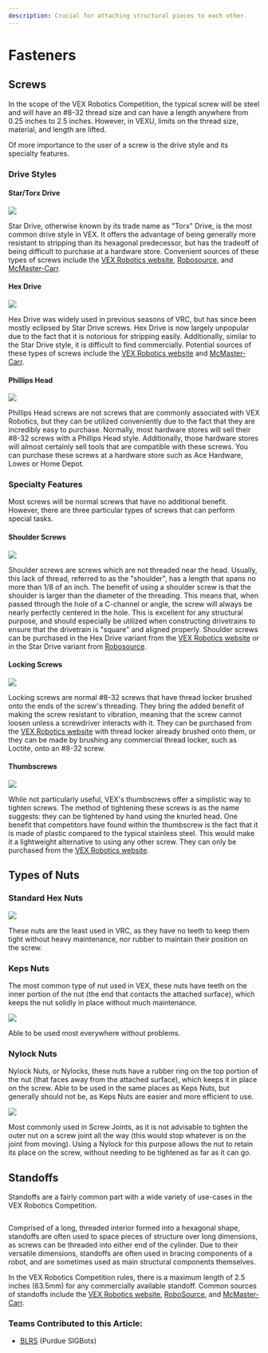 ```yaml
---
description: Crucial for attaching structural pieces to each other.
---
```


# Fasteners

## Screws

In the scope of the VEX Robotics Competition, the typical screw will be steel and will have an #8-32 thread size and can have a length anywhere from 0.25 inches to 2.5 inches. However, in VEXU, limits on the thread size, material, and length are lifted.

Of more importance to the user of a screw is the drive style and its specialty features.

### Drive Styles

#### Star/Torx Drive

![](<../../../.gitbook/assets/image (107).png>)

Star Drive, otherwise known by its trade name as "Torx" Drive, is the most common drive style in VEX. It offers the advantage of being generally more resistant to stripping than its hexagonal predecessor, but has the tradeoff of being difficult to purchase at a hardware store. Convenient sources of these types of screws include the [VEX Robotics website](https://www.vexrobotics.com/all-screws.html), [Robosource](https://www.robosource.net/star-drive-screws-steel), and [McMaster-Carr](https://www.mcmaster.com/screws/thread-size\~8-32/drive-style\~torx/).

#### Hex Drive

![](<../../../.gitbook/assets/image (92).png>)

Hex Drive was widely used in previous seasons of VRC, but has since been mostly eclipsed by Star Drive screws. Hex Drive is now largely unpopular due to the fact that it is notorious for stripping easily. Additionally, similar to the Star Drive style, it is difficult to find commercially. Potential sources of these types of screws include the [VEX Robotics website](https://www.vexrobotics.com/all-screws.html) and [McMaster-Carr](https://www.mcmaster.com/screws/thread-size\~8-32/drive-style\~hex/).

#### Phillips Head

![](../../../.gitbook/assets/phillipsscrew.png)

Phillips Head screws are not screws that are commonly associated with VEX Robotics, but they can be utilized conveniently due to the fact that they are incredibly easy to purchase. Normally, most hardware stores will sell their #8-32 screws with a Phillips Head style. Additionally, those hardware stores will almost certainly sell tools that are compatible with these screws. You can purchase these screws at a hardware store such as Ace Hardware, Lowes or Home Depot.

### Specialty Features

Most screws will be normal screws that have no additional benefit. However, there are three particular types of screws that can perform special tasks.

#### Shoulder Screws

![](<../../../.gitbook/assets/image (30).png>)

Shoulder screws are screws which are not threaded near the head. Usually, this lack of thread, referred to as the "shoulder", has a length that spans no more than 1/8 of an inch. The benefit of using a shoulder screw is that the shoulder is larger than the diameter of the threading. This means that, when passed through the hole of a C-channel or angle, the screw will always be nearly perfectly centered in the hole. This is excellent for any structural purpose, and should especially be utilized when constructing drivetrains to ensure that the drivetrain is "square" and aligned properly. Shoulder screws can be purchased in the Hex Drive variant from the [VEX Robotics website](https://www.vexrobotics.com/all-screws.html) or in the Star Drive variant from [Robosource](https://www.robosource.net/shoulder-screws).

#### Locking Screws

![](<../../../.gitbook/assets/image (122).png>)

Locking screws are normal #8-32 screws that have thread locker brushed onto the ends of the screw's threading. They bring the added benefit of making the screw resistant to vibration, meaning that the screw cannot loosen unless a screwdriver interacts with it. They can be purchased from the [VEX Robotics website](https://www.vexrobotics.com/all-screws.html) with thread locker already brushed onto them, or they can be made by brushing any commercial thread locker, such as Loctite, onto an #8-32 screw.

#### Thumbscrews

![](<../../../.gitbook/assets/image (163).png>)

While not particularly useful, VEX's thumbscrews offer a simplistic way to tighten screws. The method of tightening these screws is as the name suggests: they can be tightened by hand using the knurled head. One benefit that competitors have found within the thumbscrew is the fact that it is made of plastic compared to the typical stainless steel. This would make it a lightweight alternative to using any other screw. They can only be purchased from the [VEX Robotics website](https://www.vexrobotics.com/all-screws.html).

## Types of Nuts

### Standard Hex Nuts

![](../../../.gitbook/assets/hnut.PNG)

These nuts are the least used in VRC, as they have no teeth to keep them tight without heavy maintenance, nor rubber to maintain their position on the screw.

### Keps Nuts

The most common type of nut used in VEX, these nuts have teeth on the inner portion of the nut (the end that contacts the attached surface), which keeps the nut solidly in place without much maintenance.

![](../../../.gitbook/assets/knut.PNG)

Able to be used most everywhere without problems.

### Nylock Nuts

Nylock Nuts, or Nylocks, these nuts have a rubber ring on the top portion of the nut (that faces away from the attached surface), which keeps it in place on the screw. Able to be used in the same places as Keps Nuts, but generally should not be, as Keps Nuts are easier and more efficient to use.

![](../../../.gitbook/assets/lnut.PNG)

Most commonly used in Screw Joints, as it is not advisable to tighten the outer nut on a screw joint all the way (this would stop whatever is on the joint from moving). Using a Nylock for this purpose allows the nut to retain its place on the screw, without needing to be tightened as far as it can go.

## Standoffs

Standoffs are a fairly common part with a wide variety of use-cases in the VEX Robotics Competition.

<figure><img src="../../../.gitbook/assets/image (272).png" alt=""><figcaption></figcaption></figure>

Comprised of a long, threaded interior formed into a hexagonal shape, standoffs are often used to space pieces of structure over long dimensions, as screws can be threaded into either end of the cylinder. Due to their versatile dimensions, standoffs are often used in bracing components of a robot, and are sometimes used as main structural components themselves.&#x20;

In the VEX Robotics Competition rules, there is a maximum length of 2.5 inches (63.5mm) for any commercially available standoff. Common sources of standoffs include the [VEX Robotics website](https://www.vexrobotics.com/standoffs-8-32.html), [RoboSource](https://www.robosource.net/screws-hardware), and [McMaster-Carr](https://www.mcmaster.com/products/spacers/female-threaded-hex-standoffs-6/thread-size\~8-32/hex-size\~1-4-1/).

### Teams Contributed to this Article:

* [BLRS](https://purduesigbots.com/) (Purdue SIGBots)
